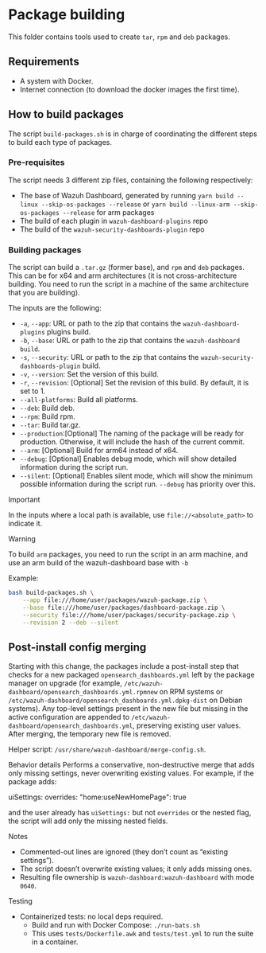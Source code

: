 # Package building

This folder contains tools used to create `tar`, `rpm` and `deb` packages.

## Requirements

- A system with Docker.
- Internet connection (to download the docker images the first time).

## How to build packages

The script `build-packages.sh` is in charge of coordinating the different steps to build each type of packages.

### Pre-requisites

The script needs 3 different zip files, containing the following respectively:

- The base of Wazuh Dashboard, generated by running `yarn build --linux --skip-os-packages --release` or `yarn build --linux-arm --skip-os-packages --release` for arm packages
- The build of each plugin in `wazuh-dashboard-plugins` repo
- The build of the `wazuh-security-dashboards-plugin` repo

### Building packages

The script can build a `.tar.gz` (former base), and `rpm` and `deb` packages. This can be for x64 and arm architectures (it is not cross-architecture building. You need to run the script in a machine of the same architecture that you are building).

The inputs are the following:

- `-a`, `--app`: URL or path to the zip that contains the `wazuh-dashboard-plugins` plugins build.
- `-b`, `--base`: URL or path to the zip that contains the `wazuh-dashboard build`.
- `-s`, `--security`: URL or path to the zip that contains the `wazuh-security-dashboards-plugin` build.
- `-v`, `--version`: Set the version of this build.
- `-r`, `--revision`: [Optional] Set the revision of this build. By default, it is set to 1.
- `--all-platforms`: Build all platforms.
- `--deb`: Build deb.
- `--rpm`: Build rpm.
- `--tar`: Build tar.gz.
- `--production`:[Optional] The naming of the package will be ready for production. Otherwise, it will include the hash of the current commit.
- `--arm`: [Optional] Build for arm64 instead of x64.
- `--debug`: [Optional] Enables debug mode, which will show detailed information during the script run.
- `--silent`: [Optional] Enables silent mode, which will show the minimum possible information during the script run. `--debug` has priority over this.

> [!IMPORTANT]
> In the inputs where a local path is available, use `file://<absolute_path>` to indicate it.

> [!WARNING]
> To build `arm` packages, you need to run the script in an arm machine, and use an arm build of the wazuh-dashboard base with `-b`

Example:

```bash
bash build-packages.sh \
    --app file:///home/user/packages/wazuh-package.zip \
    --base file:///home/user/packages/dashboard-package.zip \
    --security file:///home/user/packages/security-package.zip \
    --revision 2 --deb --silent
```

## Post-install config merging

Starting with this change, the packages include a post-install step that checks for a new packaged `opensearch_dashboards.yml` left by the package manager on upgrade (for example, `/etc/wazuh-dashboard/opensearch_dashboards.yml.rpmnew` on RPM systems or `/etc/wazuh-dashboard/opensearch_dashboards.yml.dpkg-dist` on Debian systems). Any top-level settings present in the new file but missing in the active configuration are appended to `/etc/wazuh-dashboard/opensearch_dashboards.yml`, preserving existing user values. After merging, the temporary new file is removed.

Helper script: `/usr/share/wazuh-dashboard/merge-config.sh`.

Behavior details
Performs a conservative, non-destructive merge that adds only missing settings, never overwriting existing values. For example, if the package adds:

  uiSettings:
    overrides:
      "home:useNewHomePage": true

  and the user already has `uiSettings:` but not `overrides` or the nested flag, the script will add only the missing nested fields.

Notes
- Commented-out lines are ignored (they don’t count as “existing settings”).
- The script doesn’t overwrite existing values; it only adds missing ones.
- Resulting file ownership is `wazuh-dashboard:wazuh-dashboard` with mode `0640`.

Testing
- Containerized tests: no local deps required.
  - Build and run with Docker Compose: `./run-bats.sh`
  - This uses `tests/Dockerfile.awk` and `tests/test.yml` to run the suite in a container.
